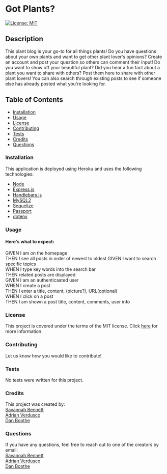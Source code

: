 # Got Plants?
[![License: MIT](https://img.shields.io/badge/License-MIT-yellow.svg)](https://opensource.org/licenses/MIT)

## Description
This plant blog is your go-to for all things plants! Do you have questions about your own plants and want to get other plant lover's opinions? Create an account and post your question so others can comment their input! Do you want to show off your beautiful plant? Did you hear a fun fact about a plant you want to share with others? Post them here to share with other plant lovers! You can also search through existing posts to see if someone else has already posted what you're looking for. 

## Table of Contents
* [Installation](https://github.com/savbennett8/got_plants/tree/main#installation)
* [Usage](https://github.com/savbennett8/got_plants/tree/main#usage)
* [License](https://github.com/savbennett8/got_plants/tree/main#license)
* [Contributing](https://github.com/savbennett8/got_plants/tree/main#contributing)
* [Tests](https://github.com/savbennett8/got_plants/tree/main#tests)
* [Credits](https://github.com/savbennett8/got_plants/tree/main#credits)
* [Questions](https://github.com/savbennett8/got_plants/tree/main#questions)

### Installation
This application is deployed using Heroku and uses the following technologies:
* [Node](https://nodejs.org/en/)
* [Express.js](https://expressjs.com/en/starter/installing.html)
* [Handlebars.js](https://handlebarsjs.com/)
* [MySQL2](https://www.npmjs.com/package/mysql2)
* [Sequelize](https://sequelize.org/)
* [Passport](http://www.passportjs.org/)
* [dotenv](https://www.npmjs.com/package/dotenv)

### Usage
<!-- Visit our live website! *****link -->

#### Here's what to expect:
GIVEN I am on the homepage  
THEN I see all posts in order of newest to oldest 
GIVEN I want to search specific topics  
WHEN I type key words into the search bar  
THEN related posts are displayed  
GIVEN I am an authenticaated user  
WHEN I create a post  
THEN I enter a title, content, (picture?), URL(optional)  
WHEN I click on a post  
THEN I am shown a post title, content, comments, user info  

### License
This project is covered under the terms of the MIT license. Click [here](https://opensource.org/licenses/MIT) for more information.

### Contributing
Let us know how you would like to contribute!

### Tests
No tests were written for this project.

### Credits
This project was created by:
<br> [Savannah Bennett](https://github.com/savbennett8)
<br> [Adrian Verdusco](https://github.com/adriancv-coder)
<br> [Dan Boothe](https://github.com/dboothe92)

### Questions
If you have any questions, feel free to reach out to one of the creators by email:
<br> [Savannah Bennett](savvy.bennett8@gmail.com)
<br> [Adrian Verdusco](adrian.verdusco91@gmail.com)
<br> [Dan Boothe](email)